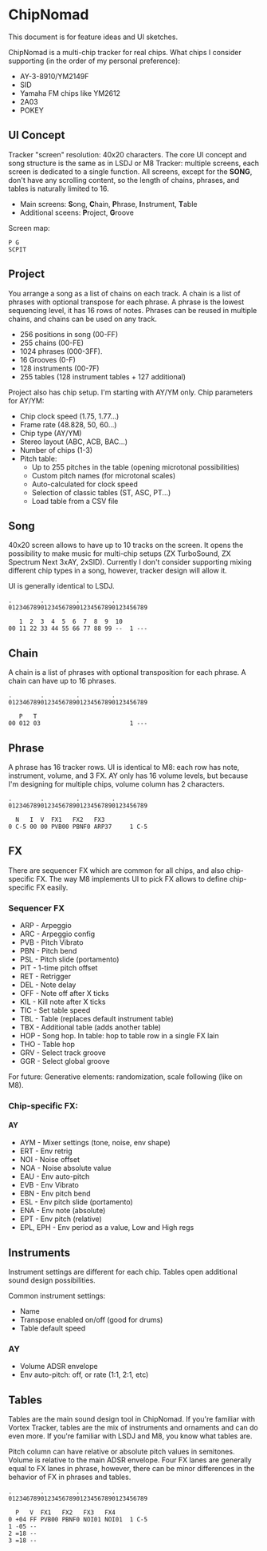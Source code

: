 # ChipNomad

This document is for feature ideas and UI sketches.

ChipNomad is a multi-chip tracker for real chips. What chips I consider supporting (in the order of my personal preference):

- AY-3-8910/YM2149F
- SID
- Yamaha FM chips like YM2612
- 2A03
- POKEY

## UI Concept

Tracker "screen" resolution: 40x20 characters. The core UI concept and song structure is the same as in LSDJ or M8 Tracker:
multiple screens, each screen is dedicated to a single function. All screens, except for the **SONG**,
don't have any scrolling content, so the length of chains, phrases, and tables is naturally limited to 16.

- Main screens: **S**ong, **C**hain, **P**hrase, **I**nstrument, **T**able
- Additional sceens: **P**roject, **G**roove

Screen map:

```
P G
SCPIT
```

## Project

You arrange a song as a list of chains on each track. A chain is a list of phrases with optional transpose
for each phrase. A phrase is the lowest sequencing level, it has 16 rows of notes. Phrases can be reused
in multiple chains, and chains can be used on any track.

- 256 positions in song (00-FF)
- 255 chains (00-FE)
- 1024 phrases (000-3FF).
- 16 Grooves (0-F)
- 128 instruments (00-7F)
- 255 tables (128 instrument tables + 127 additional)

Project also has chip setup. I'm starting with AY/YM only. Chip parameters for AY/YM:

- Chip clock speed (1.75, 1.77...)
- Frame rate (48.828, 50, 60...)
- Chip type (AY/YM)
- Stereo layout (ABC, ACB, BAC...)
- Number of chips (1-3)
- Pitch table:
  - Up to 255 pitches in the table (opening microtonal possibilities)
  - Custom pitch names (for microtonal scales)
  - Auto-calculated for clock speed
  - Selection of classic tables (ST, ASC, PT...)
  - Load table from a CSV file

## Song

40x20 screen allows to have up to 10 tracks on the screen. It opens the possibility
to make music for multi-chip setups (ZX TurboSound, ZX Spectrum Next 3xAY, 2xSID). Currently
I don't consider supporting mixing different chip types in a song, however,
tracker design will allow it.

UI is generally identical to LSDJ.

```
.        .         .         .
012346789012345678901234567890123456789

   1  2  3  4  5  6  7  8  9  10
00 11 22 33 44 55 66 77 88 99 --  1 ---
```

## Chain

A chain is a list of phrases with optional transposition for each phrase. A chain can have up to 16 phrases.

```
.        .         .         .
012346789012345678901234567890123456789

   P   T
00 012 03                         1 ---
```

## Phrase

A phrase has 16 tracker rows. UI is identical to M8: each row has note, instrument, volume, and 3 FX.
AY only has 16 volume levels, but because I'm designing for multiple chips, volume column has 2 characters.

```
.        .         .         .
012346789012345678901234567890123456789

  N   I  V  FX1   FX2   FX3
0 C-5 00 00 PVB00 PBNF0 ARP37     1 C-5
```

## FX

There are sequencer FX which are common for all chips, and also chip-specific FX. The way M8 implements
UI to pick FX allows to define chip-specific FX easily.

### Sequencer FX

- ARP - Arpeggio
- ARC - Arpeggio config
- PVB - Pitch Vibrato
- PBN - Pitch bend
- PSL - Pitch slide (portamento)
- PIT - 1-time pitch offset
- RET - Retrigger
- DEL - Note delay
- OFF - Note off after X ticks
- KIL - Kill note after X ticks
- TIC - Set table speed
- TBL - Table (replaces default instrument table)
- TBX - Additional table (adds another table)
- HOP - Song hop. In table: hop to table row in a single FX lain
- THO - Table hop
- GRV - Select track groove
- GGR - Select global groove

For future: Generative elements: randomization, scale following (like on M8).

### Chip-specific FX:

#### AY

- AYM - Mixer settings (tone, noise, env shape)
- ERT - Env retrig
- NOI - Noise offset
- NOA - Noise absolute value
- EAU - Env auto-pitch
- EVB - Env Vibrato
- EBN - Env pitch bend
- ESL - Env pitch slide (portamento)
- ENA - Env note (absolute)
- EPT - Env pitch (relative)
- EPL, EPH - Env period as a value, Low and High regs

## Instruments

Instrument settings are different for each chip. Tables open additional sound design possibilities.

Common instrument settings:

- Name
- Transpose enabled on/off (good for drums)
- Table default speed

### AY

- Volume ADSR envelope
- Env auto-pitch: off, or rate (1:1, 2:1, etc)

## Tables

Tables are the main sound design tool in ChipNomad. If you're familiar with Vortex Tracker, tables are
the mix of instruments and ornaments and can do even more. If you're familiar with LSDJ and M8, you know
what tables are.

Pitch column can have relative or absolute pitch values in semitones. Volume is relative to the main ADSR
envelope. Four FX lanes are generally equal to FX lanes in phrase, however, there can be minor differences
in the behavior of FX in phrases and tables.

```
.        .         .         .
012346789012345678901234567890123456789

  P   V  FX1   FX2   FX3   FX4
0 +04 FF PVB00 PBNF0 NOI01 NOI01  1 C-5
1 -05 --
2 =18 --
3 =18 --
```
